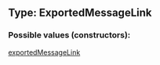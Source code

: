 ## Type: ExportedMessageLink  

### Possible values (constructors):

[exportedMessageLink](../constructors/exportedMessageLink.md)  

